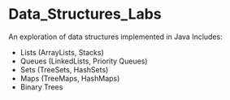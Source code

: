# Data_Structures_Labs
An exploration of data structures implemented in Java
Includes:
* Lists (ArrayLists, Stacks)
* Queues (LinkedLists, Priority Queues)
* Sets (TreeSets, HashSets)
* Maps (TreeMaps, HashMaps)
* Binary Trees
